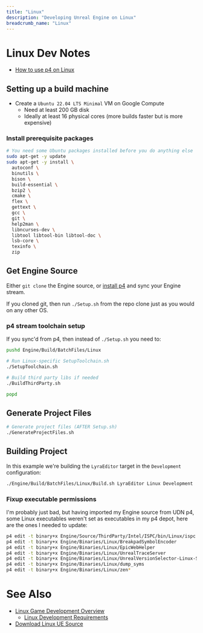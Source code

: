 ```yaml
---
title: "Linux"
description: "Developing Unreal Engine on Linux"
breadcrumb_name: "Linux"
---
```


# Linux Dev Notes

- [How to use p4 on Linux](/UE5/Linux/p4)

## Setting up a build machine

- Create a `Ubuntu 22.04 LTS Minimal` VM on Google Compute
  - Need at least 200 GB disk
  - Ideally at least 16 physical cores (more builds faster but is more expensive)

### Install prerequisite packages

```bash
# You need some Ubuntu packages installed before you do anything else
sudo apt-get -y update
sudo apt-get -y install \
  autoconf \
  binutils \
  bison \
  build-essential \
  bzip2 \
  cmake \
  flex \
  gettext \
  gcc \
  git \
  help2man \
  libncurses-dev \
  libtool libtool-bin libtool-doc \
  lsb-core \
  texinfo \
  zip
```

## Get Engine Source

Either `git clone` the Engine source, or
[install p4](/UE/Linux/p4) and sync your Engine stream.

If you cloned git, then run `./Setup.sh` from the repo clone just as
you would on any other OS.

### p4 stream toolchain setup

If you sync'd from p4, then instead of `./Setup.sh` you need to:

```bash
pushd Engine/Build/BatchFiles/Linux

# Run Linux-specific SetupToolchain.sh
./SetupToolchain.sh

# Build third party libs if needed
./BuildThirdParty.sh

popd
```

## Generate Project Files

```bash
# Generate project files (AFTER Setup.sh)
./GenerateProjectFiles.sh
```

## Building Project

In this example we're building the `LyraEditor` target in the `Development` configuration:

```bash
./Engine/Build/BatchFiles/Linux/Build.sh LyraEditor Linux Development
```


### Fixup executable permissions

I'm probably just bad, but having imported my Engine source from UDN p4, some Linux executables
weren't set as executables in my p4 depot, here are the ones I needed to update:

```bash
p4 edit -t binary+x Engine/Source/ThirdParty/Intel/ISPC/bin/Linux/ispc
p4 edit -t binary+x Engine/Binaries/Linux/BreakpadSymbolEncoder
p4 edit -t binary+x Engine/Binaries/Linux/EpicWebHelper
p4 edit -t binary+x Engine/Binaries/Linux/UnrealTraceServer
p4 edit -t binary+x Engine/Binaries/Linux/UnrealVersionSelector-Linux-Shipping
p4 edit -t binary+x Engine/Binaries/Linux/dump_syms
p4 edit -t binary+x Engine/Binaries/Linux/zen*
```


<a id='see-also'></a>
# See Also

- [Linux Game Development Overview](https://dev.epicgames.com/documentation/en-us/unreal-engine/linux-game-development-in-unreal-engine)
  - [Linux Development Requirements](https://dev.epicgames.com/documentation/en-us/unreal-engine/linux-development-requirements-for-unreal-engine)
- [Download Linux UE Source](https://www.unrealengine.com/en-US/linux)

